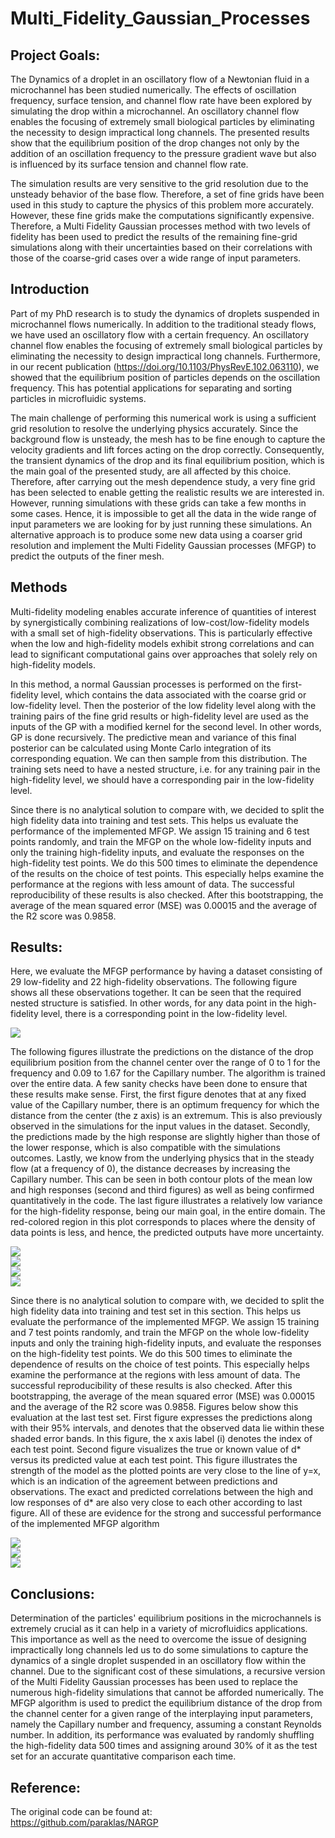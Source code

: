 # Multi_Fidelity_Gaussian_Processes
## Project Goals:
The Dynamics of a droplet in an oscillatory flow of a Newtonian fluid in a microchannel has been studied numerically. The effects of oscillation frequency, surface tension, and channel flow rate have been explored by simulating the drop within a microchannel. An oscillatory channel flow enables the focusing of extremely small biological particles by eliminating the necessity to design impractical long channels. The presented results show that the equilibrium position of the drop changes not only by the addition of an oscillation frequency to the pressure gradient wave but also is influenced by its surface tension and channel flow rate. <br>

The simulation results are very sensitive to the grid resolution due to the unsteady behavior of the base flow. Therefore, a set of fine grids have been used in this study to capture the physics of this problem more accurately. However, these fine grids make the computations significantly expensive. Therefore, a Multi Fidelity Gaussian processes method with two levels of fidelity has been used to predict the results of the remaining fine-grid simulations along with their uncertainties based on their correlations with those of the coarse-grid cases over a wide range of input parameters. 

## Introduction
Part of my PhD research is to study the dynamics of droplets suspended in microchannel flows numerically. In addition to the traditional steady flows, we have used an oscillatory flow with a certain frequency. An oscillatory channel flow enables the focusing of extremely small biological particles by eliminating the necessity to design impractical long channels. Furthermore, in our recent publication (https://doi.org/10.1103/PhysRevE.102.063110), we showed that the equilibrium position of particles depends on the oscillation frequency. This has potential applications for separating and sorting particles in microfluidic systems. <br>

The main challenge of performing this numerical work is using a sufficient grid resolution to resolve the underlying physics accurately. Since the background flow is unsteady, the mesh has to be fine enough to capture the velocity gradients and lift forces acting on the drop correctly. Consequently, the transient dynamics of the drop and its final equilibrium position, which is the main goal of the presented study, are all affected by this choice. Therefore, after carrying out the mesh dependence study, a very fine grid has been selected to enable getting the realistic results we are interested in. However, running simulations with these grids can take a few months in some cases. Hence, it is impossible to get all the data in the wide range of input parameters we are looking for by just running these simulations. An alternative approach is to produce some new data using a coarser grid resolution and implement the Multi Fidelity Gaussian processes (MFGP) to predict the outputs of the finer mesh.


## Methods
Multi-fidelity modeling enables accurate inference of quantities of interest by synergistically combining realizations of low-cost/low-fidelity models with a small set of high-fidelity observations. This is particularly effective when the low and high-fidelity models exhibit strong correlations and can lead to significant computational gains over approaches that solely rely on high-fidelity models. <br>

In this method, a normal Gaussian processes is performed on the first-fidelity level, which contains the data associated with the coarse grid or low-fidelity level. Then the posterior of the low fidelity level along with the training pairs of the fine grid results or high-fidelity level are used as the inputs of the GP with a modified kernel for the second level. In other words, GP is done recursively. The predictive mean and variance of this final posterior can be calculated using Monte Carlo integration of its corresponding equation. We can then sample from this distribution. The training sets need to have a nested structure, i.e. for any training pair in the high-fidelity level, we should have a corresponding pair in the low-fidelity level. <br>

Since there is no analytical solution to compare with, we decided to split the high fidelity data into training and test sets. This helps us evaluate the performance of the implemented MFGP. We assign 15 training and 6 test points randomly, and train the MFGP on the whole low-fidelity inputs and only the training high-fidelity inputs, and evaluate the responses on the high-fidelity test points. We do this 500 times to eliminate the dependence of the results on the choice of test points. This especially helps examine the performance at the regions with less amount of data. The successful reproducibility of these results is also checked. After this bootstrapping, the average of the mean squared error (MSE) was 0.00015 and the average of the R2 score was 0.9858.


## Results:
Here, we evaluate the MFGP performance by having a dataset consisting of 29 low-fidelity and 22 high-fidelity observations. The following figure shows all these observations together. It can be seen that the required nested structure is satisfied. In other words, for any data point in the high-fidelity level, there is a corresponding point in the low-fidelity level. <br>

<img src="https://github.com/alilafzi/Multi_Fidelity_Gaussian_Processes/blob/main/images/observations.png"> <br>

The following figures illustrate the predictions on the distance of the drop equilibrium position from the channel center over the range of 0 to 1 for the frequency and 0.09 to 1.67 for the Capillary number. The algorithm is trained over the entire data. A few sanity checks have been done to ensure that these results make sense. First, the first figure denotes that at any fixed value of the Capillary number, there is an optimum frequency for which the distance from the center (the z axis) is an extremum. This is also previously observed in the simulations for the input values in the dataset. Secondly, the predictions made by the high response are slightly higher than those of the lower response, which is also compatible with the simulations outcomes. Lastly, we know from the underlying physics that in the steady flow (at a frequency of 0), the distance decreases by increasing the Capillary number. This can be seen in both contour plots of the mean low and high responses (second and third figures) as well as being confirmed quantitatively in the code. The last figure illustrates a relatively low variance for the high-fidelity response, being our main goal, in the entire domain. The red-colored region in this plot corresponds to places where the density of data points is less, and hence, the predicted outputs have more uncertainty. <br>

<img src="https://github.com/alilafzi/Multi_Fidelity_Gaussian_Processes/blob/main/images/surface_plot.png"> <br>
<img src="https://github.com/alilafzi/Multi_Fidelity_Gaussian_Processes/blob/main/images/mean_low_response.png"> <br>
<img src="https://github.com/alilafzi/Multi_Fidelity_Gaussian_Processes/blob/main/images/mean_high_response.png"> <br>
<img src="https://github.com/alilafzi/Multi_Fidelity_Gaussian_Processes/blob/main/images/variance_high_fidelity.png"> <br>

Since there is no analytical solution to compare with, we decided to split the high fidelity data into training and test set in this section. This helps us evaluate the performance of the implemented MFGP. We assign 15 training and 7 test points randomly, and train the MFGP on the whole low-fidelity inputs and only the training high-fidelity inputs, and evaluate the responses on the high-fidelity test points. We do this 500 times to eliminate the dependence of results on the choice of test points. This especially helps examine the performance at the regions with less amount of data. The successful reproducibility of these results is also checked. After this bootstrapping, the average of the mean squared error (MSE) was 0.00015 and the average of the R2 score was 0.9858. Figures below show this evaluation at the last test set. First figure expresses the predictions along with their 95% intervals, and denotes that the observed data lie within these shaded error bands. In this figure, the x axis label (i) denotes the index of each test point. Second figure visualizes the true or known value of d* versus its predicted value at each test point. This figure illustrates the strength of the model as the plotted points are very close to the line of y=x, which is an indication of the agreement between predictions and observations. The exact and predicted correlations between the high and low responses of d* are also very close to each other according to last figure. All of these are evidence for the strong and successful performance of the implemented MFGP algorithm

<img src="https://github.com/alilafzi/Multi_Fidelity_Gaussian_Processes/blob/main/images/prediction_and_observations.png"> <br>
<img src="https://github.com/alilafzi/Multi_Fidelity_Gaussian_Processes/blob/main/images/prediction_vs_observations.png"> <br>
<img src="https://github.com/alilafzi/Multi_Fidelity_Gaussian_Processes/blob/main/images/correlations.png"> <br>
## Conclusions:
Determination of the particles' equilibrium positions in the microchannels is extremely crucial as it can help in a variety of microfluidics applications. This importance as well as the need to overcome the issue of designing impractically long channels led us to do some simulations to capture the dynamics of a single droplet suspended in an oscillatory flow within the channel. Due to the significant cost of these simulations, a recursive version of the Multi Fidelity Gaussian processes has been used to replace the numerous high-fidelity simulations that cannot be afforded numerically. The MFGP algorithm is used to predict the equilibrium distance of the drop from the channel center for a given range of the interplaying input parameters, namely the Capillary number and frequency, assuming a constant Reynolds number. In addition, its performance was evaluated by randomly shuffling the high-fidelity data 500 times and assigning around 30% of it as the test set for an accurate quantitative comparison each time. 

## Reference:
The original code can be found at: <br>
https://github.com/paraklas/NARGP
